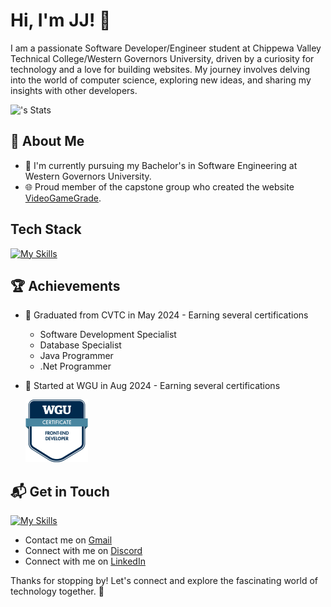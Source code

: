 # Hi, I'm JJ! 👋

I am a passionate Software Developer/Engineer student at Chippewa Valley Technical College/Western Governors University, driven by a curiosity for technology and a love for building websites. My journey involves delving into the world of computer science, exploring new ideas, and sharing my insights with other developers.

![<Jwonka>'s Stats](https://github-readme-stats.vercel.app/api?username=Jwonka&theme=vue-dark&show_icons=true&hide_border=true&count_private=true)

## 🔎 About Me

- 🔭 I'm currently pursuing my Bachelor's in Software Engineering at Western Governors University.
- 🌐 Proud member of the capstone group who created the website [VideoGameGrade](https://videogamegrade.azurewebsites.net/).

## Tech Stack
[![My Skills](https://skillicons.dev/icons?i=js,html,css,bootstrap,dotnet,mysql,cs,java,php,py,idea,eclipse,vscode,visualstudio,unity,git,github,azure)](https://skillicons.dev)


 ## 🏆 Achievements

- 🌟 Graduated from CVTC in May 2024 - Earning several certifications
  - Software Development Specialist
  - Database Specialist
  - Java Programmer
  - .Net Programmer
- 🌟 Started at WGU in Aug 2024 - Earning several certifications

  <img src="https://github.com/Jwonka/JJ/blob/main/Assets/WGU%20Academic%20Credentials%20-%20WGU%20Certificate%20Front-End%20Developer%20-%202024-09-28.png" alt="Front-End Web Development Badge" width="100">


## 📬 Get in Touch
[![My Skills](https://skillicons.dev/icons?i=gmail,discord,linkedin)](https://skillicons.dev)

- Contact me on <a href="mailto:jjwerlein@gmail.com">Gmail</a>
- Connect with me on [Discord](https://discordapp.com/users/1091064240095371375)
- Connect with me on [LinkedIn](https://www.linkedin.com/in/joshua-werlein-901241241/)

Thanks for stopping by! Let's connect and explore the fascinating world of technology together. 🚀


<!--

**Jwonka/Jwonka** is a ✨ _special_ ✨ repository because its `README.md` (this file) appears on your GitHub profile.

Here are some ideas to get you started:

## 🌱 Currently Exploring

- 🚀 Learning Full Stack Web Development
  - Exploring the ins and outs of React and Redux for dynamic front-end experiences.
  - Navigating through the world of React Router for seamless page transitions.
  - Styling with Tailwind CSS to create modern and responsive user interfaces.
  - Building server-side applications with Django, a powerful Python web framework.
  - Diving into PostgreSQL for efficient and scalable database management.
- 🔭 I’m currently working on ...
- 🌱 I’m currently learning ...
- 👯 I’m looking to collaborate on ...
- 🤔 I’m looking for help with ...
- 💬 Ask me about ...
- 📫 How to reach me: ...
- 😄 Pronouns: ...
- ⚡ Fun fact: ...
-->
